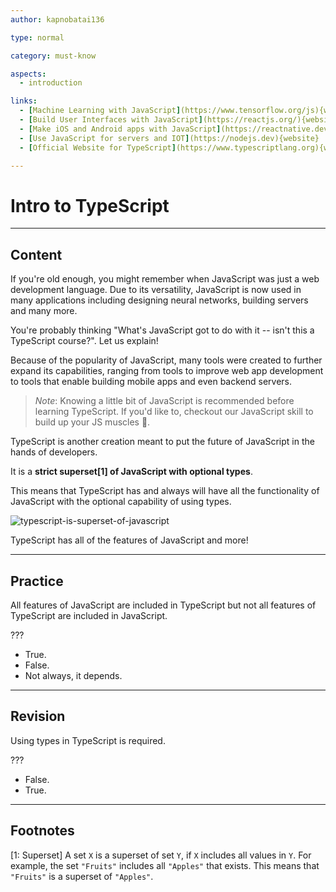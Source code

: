 ```yaml
---
author: kapnobatai136

type: normal

category: must-know

aspects:
  - introduction

links:
  - [Machine Learning with JavaScript](https://www.tensorflow.org/js){website}
  - [Build User Interfaces with JavaScript](https://reactjs.org/){website}
  - [Make iOS and Android apps with JavaScript](https://reactnative.dev){website}
  - [Use JavaScript for servers and IOT](https://nodejs.dev){website}
  - [Official Website for TypeScript](https://www.typescriptlang.org){website}

---
```


# Intro to TypeScript

---
## Content

If you're old enough, you might remember when JavaScript was just a web development language. Due to its versatility, JavaScript is now used in many applications including designing neural networks, building servers and many more.

You're probably thinking "What's JavaScript got to do with it -- isn't this a TypeScript course?". Let us explain!

Because of the popularity of JavaScript, many tools were created to further expand its capabilities, ranging from tools to improve web app development to tools that enable building mobile apps and even backend servers.

> *Note*: Knowing a little bit of JavaScript is recommended before learning TypeScript. If you'd like to, checkout our JavaScript skill to build up your JS muscles 💪.

TypeScript is another creation meant to put the future of JavaScript in the hands of developers.

It is a **strict superset[1] of JavaScript with optional types**.

This means that TypeScript has and always will have all the functionality of JavaScript with the optional capability of using types.

![typescript-is-superset-of-javascript](https://img.enkipro.com/074c0352be386e58bbdd697ed8bff427.png)

TypeScript has all of the features of JavaScript and more!

---
## Practice

All features of JavaScript are included in TypeScript but not all features of TypeScript are included in JavaScript.

???

* True.
* False.
* Not always, it depends.

---
## Revision

Using types in TypeScript is required.

???

* False.
* True.

---
## Footnotes

[1: Superset]
A set `X` is a superset of set `Y`, if `X` includes all values in `Y`. For example, the set `"Fruits"` includes all `"Apples"` that exists. This means that `"Fruits"` is a superset of `"Apples"`.
